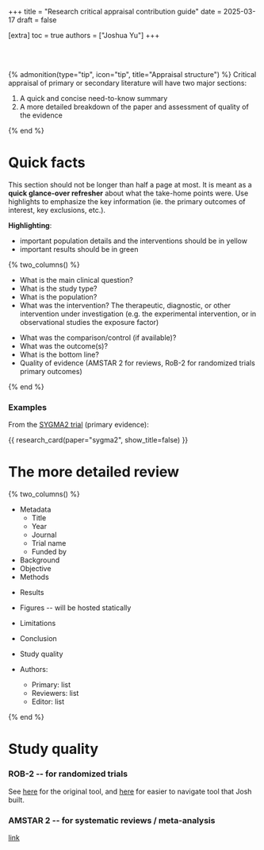 +++
title = "Research critical appraisal contribution guide"
date = 2025-03-17
draft = false

[extra]
toc = true
authors = ["Joshua Yu"]
+++

<br>
<br>

{% admonition(type="tip", icon="tip", title="Appraisal structure") %}
Critical appraisal of primary or secondary literature will have two major sections:

1. A quick and concise need-to-know summary
2. A more detailed breakdown of the paper and assessment of quality of the evidence

{% end %}

# Quick facts

This section should not be longer than half a page at most. It is meant as a **quick glance-over refresher** about what the take-home points were. Use highlights to emphasize the key information (ie. the primary outcomes of interest, key exclusions, etc.).

**Highlighting**:

- important population details and the interventions should be in yellow
- important results should be in green

{% two_columns() %}

- What is the main clinical question?
- What is the study type?
- What is the population?
- What was the intervention? The therapeutic, diagnostic, or other intervention under investigation (e.g. the experimental intervention, or in observational studies the exposure factor)

<!-- split -->

- What was the comparison/control (if available)?
- What was the outcome(s)?
- What is the bottom line?
- Quality of evidence (AMSTAR 2 for reviews, RoB-2 for randomized trials primary outcomes)

{% end %}

### Examples

From the [SYGMA2 trial](https://www.nejm.org/doi/full/10.1056/NEJMoa1715275) (primary evidence):

{{ research_card(paper="sygma2", show_title=false) }}

# The more detailed review

{% two_columns() %}

- Metadata
  - Title
  - Year
  - Journal
  - Trial name
  - Funded by
- Background
- Objective
- Methods

<!-- split -->

- Results
- Figures -- will be hosted statically
- Limitations
- Conclusion
- Study quality

- Authors:
  - Primary: list
  - Reviewers: list
  - Editor: list

{% end %}

# Study quality

### ROB-2 -- for randomized trials

See [here](https://methods.cochrane.org/risk-bias-2) for the original tool, and [here](/tools/rob-2/) for easier to navigate tool that Josh built.

### AMSTAR 2 -- for systematic reviews / meta-analysis

[link](https://amstar.ca/Amstar_Checklist.php)
